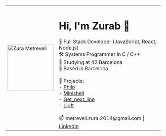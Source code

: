 <table>
  <tr>
    <td>
      <img src="png_format.jpg" width="150" alt="Zura Metreveli"/>
    </td>
    <td>
      <h1>Hi, I'm Zurab 👋</h1>
      🎯 Full Stack Developer (JavaScript, React, Node.js)<br>
      🛠️ Systems Programmer in C / C++<br>
      🏫 Studying at 42 Barcelona<br>
      📍 Based in Barcelona<br><br>
      🚀 Projects:<br>
      - <a href="https://github.com/zmetreveli/philo">Philo</a><br>
      - <a href="https://github.com/zmetreveli/minishell">Minishell</a><br>
      - <a href="https://github.com/zmetreveli/get_next_line">Get_next_line</a><br>
      - <a href="https://github.com/zmetreveli/libft">Libft</a><br><br>
      📫 metreveli.zura.2014@gmail.com | <a href="https://www.linkedin.com/in/zurab-metreveli">LinkedIn</a>
    </td>
  </tr>
</table>

<!--
**zmetreveli/zmetreveli** is a ✨ _special_ ✨ repository because its `README.md` (this file) appears on your GitHub profile.

Here are some ideas to get you started:

- 🔭 I’m currently working on ...
- 🌱 I’m currently learning ...
- 👯 I’m looking to collaborate on ...
- 🤔 I’m looking for help with ...
- 💬 Ask me about ...
- 📫 How to reach me: ...
- 😄 Pronouns: ...
- ⚡ Fun fact: ...
-->
